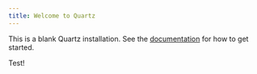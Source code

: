 ```yaml
---
title: Welcome to Quartz
---
```


This is a blank Quartz installation.
See the [documentation](https://quartz.jzhao.xyz) for how to get started.

Test!